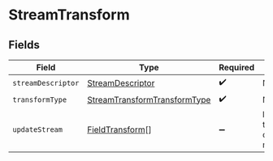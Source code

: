 # StreamTransform


## Fields

| Field                                                                               | Type                                                                                | Required                                                                            | Description                                                                         |
| ----------------------------------------------------------------------------------- | ----------------------------------------------------------------------------------- | ----------------------------------------------------------------------------------- | ----------------------------------------------------------------------------------- |
| `streamDescriptor`                                                                  | [StreamDescriptor](../../models/shared/streamdescriptor.md)                         | :heavy_check_mark:                                                                  | N/A                                                                                 |
| `transformType`                                                                     | [StreamTransformTransformType](../../models/shared/streamtransformtransformtype.md) | :heavy_check_mark:                                                                  | N/A                                                                                 |
| `updateStream`                                                                      | [FieldTransform](../../models/shared/fieldtransform.md)[]                           | :heavy_minus_sign:                                                                  | list of field transformations. order does not matter.                               |